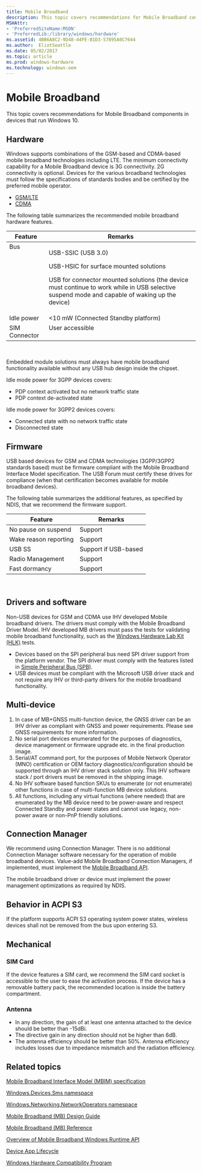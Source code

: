 ```yaml
---
title: Mobile Broadband
description: This topic covers recommendations for Mobile Broadband components in devices that run Windows 10.
MSHAttr:
- 'PreferredSiteName:MSDN'
- 'PreferredLib:/library/windows/hardware'
ms.assetid: 4BB6A8C2-9D48-44FE-81D3-57895A0C7644
ms.author:  EliotSeattle
ms.date: 05/02/2017
ms.topic: article
ms.prod: windows-hardware
ms.technology: windows-oem
---
```


# Mobile Broadband


This topic covers recommendations for Mobile Broadband components in devices that run Windows 10.

## Hardware


Windows supports combinations of the GSM-based and CDMA-based mobile broadband technologies including LTE. The minimum connectivity capability for a Mobile Broadband device is 3G connectivity. 2G connectivity is optional. Devices for the various broadband technologies must follow the specifications of standards bodies and be certified by the preferred mobile operator.

-   [GSM/LTE](http://go.microsoft.com/fwlink/p/?LinkId=624986)
-   [CDMA](http://go.microsoft.com/fwlink/p/?LinkId=624987)

The following table summarizes the recommended mobile broadband hardware features.

<table>
<thead valign="bottom">
<tr>
<th>Feature</th>
<th>Remarks</th>
</tr>
</thead>
<tbody valign="top">
<tr class="even">
<td>Bus</td>
<td><p>USB-SSIC (USB 3.0)</p>
<p>USB-HSIC for surface mounted solutions</p>
<p>USB for connector mounted solutions (the device must continue to work while in USB selective suspend mode and capable of waking up the device)</p></td>
</tr>
<tr class="odd">
<td>Idle power</td>
<td>&lt;10 mW (Connected Standby platform)</td>
</tr>
<tr class="even">
<td>SIM Connector</td>
<td>User accessible</td>
</tr>
</tbody>
</table>

 

Embedded module solutions must always have mobile broadband functionality available without any USB hub design inside the chipset.

Idle mode power for 3GPP devices covers:

-   PDP context activated but no network traffic state
-   PDP context de-activated state

Idle mode power for 3GPP2 devices covers:

-   Connected state with no network traffic state
-   Disconnected state

## Firmware


USB based devices for GSM and CDMA technologies (3GPP/3GPP2 standards based) must be firmware compliant with the Mobile Broadband Interface Model specification. The USB Forum must certify these drives for compliance (when that certification becomes available for mobile broadband devices).

The following table summarizes the additional features, as specified by NDIS, that we recommend the firmware support.

| Feature               | Remarks              |
|-----------------------|----------------------|
| No pause on suspend   | Support              |
| Wake reason reporting | Support              |
| USB SS                | Support if USB-based |
| Radio Management      | Support              |
| Fast dormancy         | Support              |

 

## Drivers and software


Non-USB devices for GSM and CDMA use IHV developed Mobile broadband drivers. The drivers must comply with the Mobile Broadband Driver Model. IHV developed MB drivers must pass the tests for validating mobile broadband functionality, such as the [Windows Hardware Lab Kit (HLK)](https://msdn.microsoft.com/library/windows/hardware/dn930814.aspx) tests.

-   Devices based on the SPI peripheral bus need SPI driver support from the platform vendor. The SPI driver must comply with the features listed in [Simple Peripheral Bus (SPB)](simple-peripheral-bus--spb-.md).
-   USB devices must be compliant with the Microsoft USB driver stack and not require any IHV or third-party drivers for the mobile broadband functionality.

## Multi-device


1.  In case of MB+GNSS multi-function device, the GNSS driver can be an IHV driver as compliant with GNSS and power requirements. Please see GNSS requirements for more information.
2.  No serial port devices enumerated for the purposes of diagnostics, device management or firmware upgrade etc. in the final production image.
3.  Serial/AT command port, for the purposes of Mobile Network Operator (MNO) certification or OEM factory diagnostics/configuration should be supported through an IHV driver stack solution only. This IHV software stack / port drivers must be removed in the shipping image.
4.  No IHV software based function SKUs to enumerate (or not enumerate) other functions in case of multi-function MB device solutions.
5.  All functions, including any virtual functions (where needed) that are enumerated by the MB device need to be power-aware and respect Connected Standby and power states and cannot use legacy, non-power aware or non-PnP friendly solutions.

## Connection Manager


We recommend using Connection Manager. There is no additional Connection Manager software necessary for the operation of mobile broadband devices. Value-add Mobile Broadband Connection Managers, if implemented, must implement the [Mobile Broadband API](http://go.microsoft.com/fwlink/p/?LinkId=624991).

The mobile broadband driver or device must implement the power management optimizations as required by NDIS.

## Behavior in ACPI S3


If the platform supports ACPI S3 operating system power states, wireless devices shall not be removed from the bus upon entering S3.

## Mechanical


### SIM Card

If the device features a SIM card, we recommend the SIM card socket is accessible to the user to ease the activation process. If the device has a removable battery pack, the recommended location is inside the battery compartment.

### Antenna

-   In any direction, the gain of at least one antenna attached to the device should be better than -15dBi.
-   The directive gain in any direction should not be higher than 6dB.
-   The antenna efficiency should be better than 50%. Antenna efficiency includes losses due to impedance mismatch and the radiation efficiency.

## Related topics


[Mobile Broadband Interface Model (MBIM) specification](http://www.usb.org/developers)

[Windows.Devices.Sms namespace](http://go.microsoft.com/fwlink/p/?LinkId=227371)

[Windows.Networking.NetworkOperators namespace](http://go.microsoft.com/fwlink/p/?LinkId=227373)

[Mobile Broadband (MB) Design Guide](http://go.microsoft.com/fwlink/p/?LinkID=227334)

[Mobile Broadband (MB) Reference](http://go.microsoft.com/fwlink/p/?LinkId=227335)

[Overview of Mobile Broadband Windows Runtime API](http://go.microsoft.com/fwlink/p/?LinkId=624965)

[Device App Lifecycle](http://go.microsoft.com/fwlink/p/?LinkId=624966)

[Windows Hardware Compatibility Program](https://msdn.microsoft.com/library/windows/hardware/dn922588.aspx)

 

 







